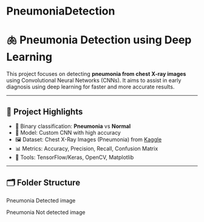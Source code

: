 # PneumoniaDetection
# 🫁 Pneumonia Detection using Deep Learning

This project focuses on detecting **pneumonia from chest X-ray images** using Convolutional Neural Networks (CNNs). It aims to assist in early diagnosis using deep learning for faster and more accurate results.

---

## 📌 Project Highlights

- 🏥 Binary classification: **Pneumonia** vs **Normal**
- 🧠 Model: Custom CNN with high accuracy
- 🖼️ Dataset: Chest X-Ray Images (Pneumonia) from [Kaggle](https://www.kaggle.com/paultimothymooney/chest-xray-pneumonia)
- 📊 Metrics: Accuracy, Precision, Recall, Confusion Matrix
- 🔬 Tools: TensorFlow/Keras, OpenCV, Matplotlib

---

## 🗂️ Folder Structure


Pneumonia Detected
image

Pneumonia Not detected
image
